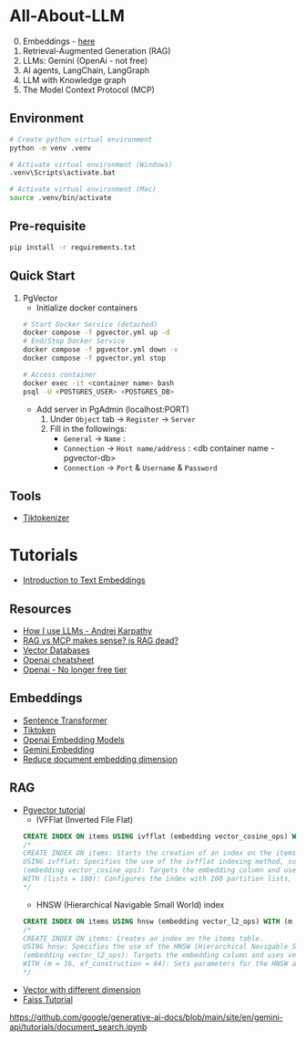 # All-About-LLM

0. Embeddings - [here](./embedding.ipynb)
1. Retrieval-Augmented Generation (RAG)
2. LLMs: Gemini (OpenAi - not free)
3. AI agents, LangChain, LangGraph
4. LLM with Knowledge graph
5. The Model Context Protocol (MCP)

## Environment
```sh
# Create python virtual environment
python -m venv .venv

# Activate virtual environment (Windows)
.venv\Scripts\activate.bat

# Activate virtual environment (Mac)
source .venv/bin/activate
```

## Pre-requisite
```sh
pip install -r requirements.txt
```

## Quick Start
1. PgVector
    - Initialize docker containers
    ```sh
    # Start Docker Service (detached)
    docker compose -f pgvector.yml up -d
    # End/Stop Docker Service
    docker compose -f pgvector.yml down -v
    docker compose -f pgvector.yml stop

    # Access container
    docker exec -it <container name> bash
    psql -U <POSTGRES_USER> <POSTGRES_DB>
    ```
    - Add server in PgAdmin (localhost:PORT)
        1. Under `Object` tab -> `Register` -> `Server`
        2. Fill in the followings:
            - `General` -> `Name` : <any name that you want>
            - `Connection` -> `Host name/address` : <db container name - pgvector-db>
            - `Connection` -> `Port` & `Username` & `Password`



## Tools
- [Tiktokenizer](https://tiktokenizer.vercel.app/)

# Tutorials
- [Introduction to Text Embeddings](https://www.datacamp.com/tutorial/introduction-to-text-embeddings-with-the-open-ai-api)

## Resources
- [How I use LLMs - Andrej Karpathy](https://www.youtube.com/watch?v=EWvNQjAaOHw)
- [RAG vs MCP makes sense? is RAG dead?](https://medium.com/@gejing/rag-vs-mcp-makes-sense-is-rag-dead-134856664cd6)
- [Vector Databases](https://medium.com/@soumitsr/a-broke-b-chs-guide-to-tech-start-up-choosing-vector-database-part-1-local-self-hosted-4ebe4eec3045)
- [Openai cheatsheet](https://www.datacamp.com/cheat-sheet/the-open-ai-api-in-python)
- [Openai - No longer free tier](https://community.openai.com/t/usage-tier-free-to-tier-1/919150)

## Embeddings
- [Sentence Transformer](https://www.sbert.net/examples/applications/computing-embeddings/README.html)
- [Tiktoken](https://github.com/openai/tiktoken/tree/main?tab=readme-ov-file)
- [Openai Embedding Models](https://platform.openai.com/docs/guides/embeddings#embedding-models)
- [Gemini Embedding](https://ai.google.dev/gemini-api/docs/embeddings)
- [Reduce document embedding dimension](https://stackoverflow.com/questions/53883945/how-to-reduce-the-dimension-of-the-document-embedding)

## RAG
- [Pgvector tutorial](https://www.datacamp.com/tutorial/pgvector-tutorial)
    - IVFFlat (Inverted File Flat) 
    ```sql
    CREATE INDEX ON items USING ivfflat (embedding vector_cosine_ops) WITH (lists = 100);
    /*
    CREATE INDEX ON items: Starts the creation of an index on the items table.
    USING ivfflat: Specifies the use of the ivfflat indexing method, suitable for approximate nearest neighbor searches.
    (embedding vector_cosine_ops): Targets the embedding column and uses vector_cosine_ops for cosine similarity operations.
    WITH (lists = 100): Configures the index with 100 partition lists, balancing search speed and memory usage.
    */
    ```
    - HNSW (Hierarchical Navigable Small World) index
    ```sql
    CREATE INDEX ON items USING hnsw (embedding vector_l2_ops) WITH (m = 16, ef_construction = 64);
    /*
    CREATE INDEX ON items: Creates an index on the items table.
    USING hnsw: Specifies the use of the HNSW (Hierarchical Navigable Small World) algorithm for the index.
    (embedding vector_l2_ops): Targets the embedding column and uses vector_l2_ops for distance calculations.
    WITH (m = 16, ef_construction = 64): Sets parameters for the HNSW algorithm; m is the number of bi-directional links, ef_construction is the size of the dynamic list during index construction.
    */
    ```
- [Vector with different dimension](https://github.com/pgvector/pgvector/issues/426)
- [Faiss Tutorial](https://www.pinecone.io/learn/series/faiss/faiss-tutorial/)

https://github.com/google/generative-ai-docs/blob/main/site/en/gemini-api/tutorials/document_search.ipynb